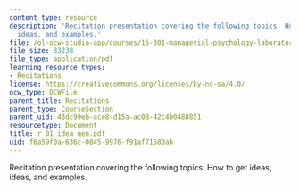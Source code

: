 ```yaml
---
content_type: resource
description: 'Recitation presentation covering the following topics: How to get ideas,
  ideas, and examples.'
file: /ol-ocw-studio-app/courses/15-301-managerial-psychology-laboratory-fall-2004/f6a59f0a636c08459976f91af71580ab_r_01_idea_gen.pdf
file_size: 83238
file_type: application/pdf
learning_resource_types:
- Recitations
license: https://creativecommons.org/licenses/by-nc-sa/4.0/
ocw_type: OCWFile
parent_title: Recitations
parent_type: CourseSection
parent_uid: 43dc99eb-ace8-d15a-ac08-42c4b0488851
resourcetype: Document
title: r_01_idea_gen.pdf
uid: f6a59f0a-636c-0845-9976-f91af71580ab
---
```

Recitation presentation covering the following topics: How to get ideas, ideas, and examples.